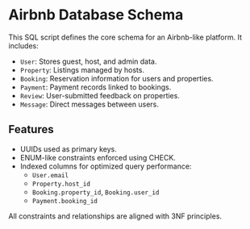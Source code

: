 # Airbnb Database Schema

This SQL script defines the core schema for an Airbnb-like platform. It includes:

- `User`: Stores guest, host, and admin data.
- `Property`: Listings managed by hosts.
- `Booking`: Reservation information for users and properties.
- `Payment`: Payment records linked to bookings.
- `Review`: User-submitted feedback on properties.
- `Message`: Direct messages between users.

## Features
- UUIDs used as primary keys.
- ENUM-like constraints enforced using CHECK.
- Indexed columns for optimized query performance:
  - `User.email`
  - `Property.host_id`
  - `Booking.property_id`, `Booking.user_id`
  - `Payment.booking_id`

All constraints and relationships are aligned with 3NF principles.

